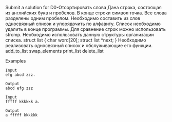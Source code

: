 Submit a solution for D0-Отсортировать слова
Дана строка, состоящая из английских букв и пробелов. В конце строки символ точка. Все слова разделены одним пробелом. Необходимо составить из слов односвязный список и упорядочить по алфавиту. Список необходимо удалить в конце программы. Для сравнение строк можно использовать strcmp. Необходимо использовать данную структуры организации списка. struct list { char word[20]; struct list *next; } Необходимо реализовать односвязный список и обслуживающие его функции. add_to_list swap_elements print_list delete_list

Examples

	Input
	efg abcd zzz.

	Output
	abcd efg zzz

	Input
	fffff kkkkkk a.

	Output
	a fffff kkkkkk

